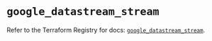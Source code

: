 # `google_datastream_stream`

Refer to the Terraform Registry for docs: [`google_datastream_stream`](https://registry.terraform.io/providers/hashicorp/google-beta/6.33.0/docs/resources/google_datastream_stream).
